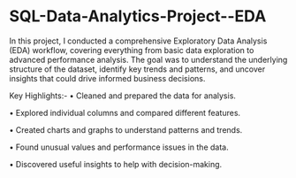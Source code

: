 # SQL-Data-Analytics-Project--EDA
In this project, I conducted a comprehensive Exploratory Data Analysis (EDA) workflow, covering everything from basic data exploration to advanced performance analysis. The goal was to understand the underlying structure of the dataset, identify key trends and patterns, and uncover insights that could drive informed business decisions.


Key Highlights:-
•	Cleaned and prepared the data for analysis.

•	Explored individual columns and compared different features.

•	Created charts and graphs to understand patterns and trends.

•	Found unusual values and performance issues in the data.

•	Discovered useful insights to help with decision-making.


